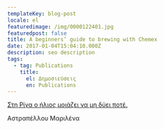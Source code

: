 ```yaml
---
templateKey: blog-post
locale: el
featuredimage: /img/0000122401.jpg
featuredpost: false
title: A beginners’ guide to brewing with Chemex
date: 2017-01-04T15:04:10.000Z
description: seo description
tags:
  - tag: Publications
    title:
      el: Δημοσιεύσεις
      en: Publications
---
```

[Στη Ρίγα ο ήλιος μοιάζει να μη δύει ποτέ.](https://www.tovima.gr/2018/06/08/culture/apobasi-texnis-sti-letonia-me-elliniko-arwma/)

Αστραπέλλου Μαριλένα